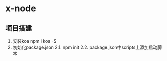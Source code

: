 # x-node
## 项目搭建
1. 安装koa
    npm i koa -S  
2. 初始化package.json
    2.1. npm init
    2.2. package.json中scripts上添加启动脚本